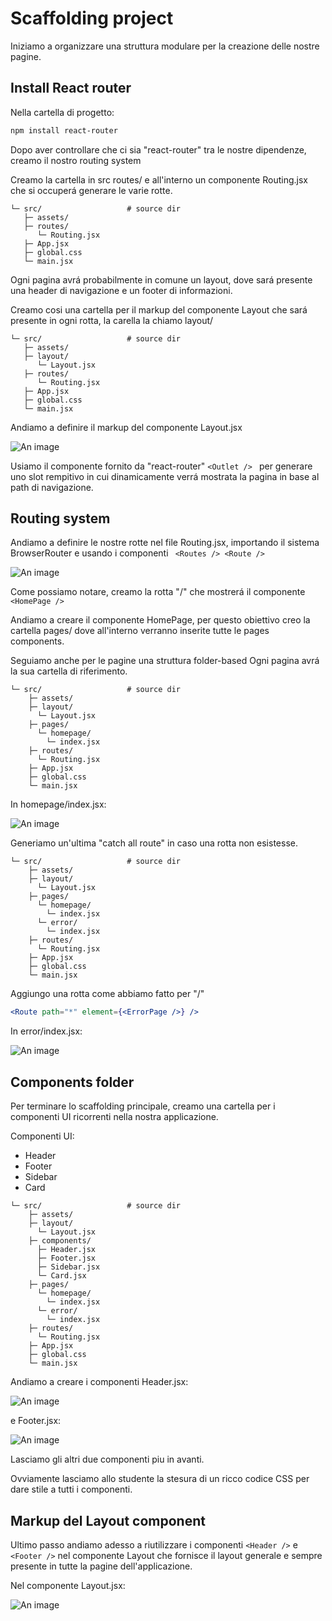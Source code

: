 # Scaffolding project

Iniziamo a organizzare una struttura modulare per la creazione delle nostre pagine.

## Install React router

Nella cartella di progetto:

```sh
npm install react-router
```

Dopo aver controllare che ci sia "react-router" tra le nostre dipendenze, creamo il nostro routing system

Creamo la cartella in src routes/ e all'interno un componente Routing.jsx che si occuperá generare le varie rotte. 

```.
└─ src/                   # source dir
   ├─ assets/
   ├─ routes/
      └─ Routing.jsx
   ├─ App.jsx
   ├─ global.css
   └─ main.jsx
```

Ogni pagina avrá probabilmente in comune un layout, dove sará presente una header di navigazione e un footer di informazioni. 

Creamo cosi una cartella per il markup del componente Layout che sará presente in ogni rotta, la carella la chiamo layout/

```.
└─ src/                   # source dir
   ├─ assets/
   ├─ layout/
      └─ Layout.jsx
   ├─ routes/
      └─ Routing.jsx
   ├─ App.jsx
   ├─ global.css
   └─ main.jsx
```

Andiamo a definire il markup del componente Layout.jsx

![An image](../../assets/code-layout.png)

Usiamo il componente fornito da "react-router" ```<Outlet /> ``` per generare uno slot rempitivo in cui dinamicamente verrá mostrata la pagina in base al path di navigazione.

## Routing system

Andiamo a definire le nostre rotte nel file Routing.jsx, importando il sistema BrowserRouter e usando i componenti ``` <Routes /> <Route />```

![An image](../../assets/code-routing.png)

Come possiamo notare, creamo la rotta "/" che mostrerá il componente ```<HomePage />```

Andiamo a creare il componente HomePage, per questo obiettivo creo la cartella pages/ dove all'interno verranno inserite tutte le pages components.

Seguiamo anche per le pagine una struttura folder-based
Ogni pagina avrá la sua cartella di riferimento.

```.
└─ src/                   # source dir
    ├─ assets/
    ├─ layout/
      └─ Layout.jsx
    ├─ pages/
      └─ homepage/
        └─ index.jsx
    ├─ routes/
      └─ Routing.jsx
    ├─ App.jsx
    ├─ global.css
    └─ main.jsx
```

In homepage/index.jsx:

![An image](../../assets/code-homepage.png)

Generiamo un'ultima "catch all route" in caso una rotta non esistesse.

```.
└─ src/                   # source dir
    ├─ assets/
    ├─ layout/
      └─ Layout.jsx
    ├─ pages/
      └─ homepage/
        └─ index.jsx
      └─ error/
        └─ index.jsx
    ├─ routes/
      └─ Routing.jsx
    ├─ App.jsx
    ├─ global.css
    └─ main.jsx
```

Aggiungo una rotta come abbiamo fatto per "/"

```jsx
<Route path="*" element={<ErrorPage />} />
```

In error/index.jsx:

![An image](../../assets/code-errorpage.png)

## Components folder

Per terminare lo scaffolding principale, creamo una cartella per i componenti UI ricorrenti nella nostra applicazione.

Componenti UI:
- Header
- Footer
- Sidebar
- Card

```.
└─ src/                   # source dir
    ├─ assets/
    ├─ layout/
      └─ Layout.jsx
    ├─ components/
      ├─ Header.jsx
      ├─ Footer.jsx
      ├─ Sidebar.jsx
      └─ Card.jsx
    ├─ pages/
      └─ homepage/
        └─ index.jsx
      └─ error/
        └─ index.jsx
    ├─ routes/
      └─ Routing.jsx
    ├─ App.jsx
    ├─ global.css
    └─ main.jsx
```

Andiamo a creare i componenti Header.jsx:

![An image](../../assets/code-navbar.png)

e Footer.jsx:

![An image](../../assets/code-footer.png)

Lasciamo gli altri due componenti piu in avanti.

Ovviamente lasciamo allo studente la stesura di un ricco codice CSS per dare stile a tutti i componenti.

## Markup del Layout component 

Ultimo passo andiamo adesso a riutilizzare i componenti ```<Header />``` e ```<Footer />``` nel componente Layout che fornisce il layout generale e sempre presente in tutte la pagine dell'applicazione.

Nel componente Layout.jsx:

![An image](../../assets/code-layout-update.png)